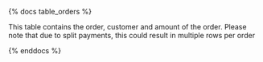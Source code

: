 {% docs table_orders %}

This table contains the order, customer and amount of the order.  Please note that due to split payments, this could result in multiple rows per order

{% enddocs %}